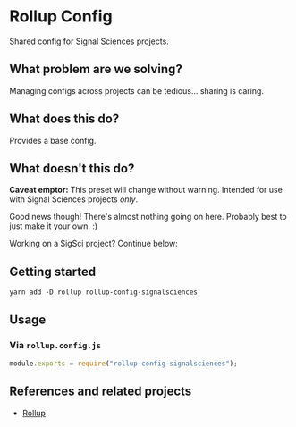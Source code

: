 # Rollup Config

Shared config for Signal Sciences projects.

## What problem are we solving?

Managing configs across projects can be tedious... sharing is caring.

## What does this do?

Provides a base config.

## What doesn't this do?

**Caveat emptor:** This preset will change without warning. Intended for use
with Signal Sciences projects _only_.

Good news though! There's almost nothing going on here. Probably best to just
make it your own. :)

Working on a SigSci project? Continue below:

## Getting started

```
yarn add -D rollup rollup-config-signalsciences
```

## Usage

### Via `rollup.config.js`

```js
module.exports = require("rollup-config-signalsciences");
```

## References and related projects

- [Rollup](https://github.com/rollup/rollup)
